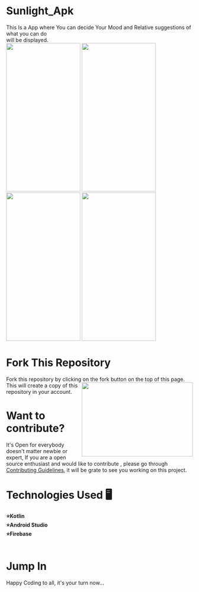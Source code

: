 # Sunlight_Apk
This Is a App where You can decide Your Mood and Relative suggestions of what you can do <br>
will be displayed. <br>
<img src="https://user-images.githubusercontent.com/48874687/150636194-d0ac6594-dfb0-46cf-a95a-afcd386d8841.jpg" width="200" height="400" />
<img src="https://user-images.githubusercontent.com/48874687/150636523-5f87f6d1-6b82-44d8-bb78-c45797a50a89.jpg" width="200" height="400" />
<img src="https://user-images.githubusercontent.com/48874687/150636580-56522272-0788-480b-afa6-2ea9bf8be6b1.jpg" width="200" height="400" />
<img src="https://user-images.githubusercontent.com/48874687/150636620-cf785a66-6372-4368-9d5a-2dee887000f8.jpg" width="200" height="400" />

# Fork This Repository
Fork this repository by clicking on the fork button on the top of this page.
<img align="right" width="300" height="200" src="https://user-images.githubusercontent.com/48874687/150637471-c23e8ad1-20dc-4948-ac22-5d30042a8fde.png" width="300" height="300"/>
<br> This will create a copy of this repository in your account.
<!-- ![fork](https://user-images.githubusercontent.com/48874687/150637471-c23e8ad1-20dc-4948-ac22-5d30042a8fde.png) -->

# Want to contribute?
It's Open for everybody  doesn't matter newbie or expert, If you are a open source enthusiast and  would like to contribute , please go through  [Contributing Guidelines](https://github.com/Rohit-554/Sunlight_Apk/blob/master/Contributing.md), it will be grate to see you working on this project.

# Technologies Used 🖥
<b>⭐Kotlin <br></b>
<b>⭐Android Studio</b>
<br>
<b>⭐Firebase</b></br>
<br>

# Jump In
Happy Coding to all, it's your turn now...
 
